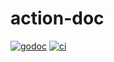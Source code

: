 # action-doc

[![godoc](https://godoc.org/github.com/WillAbides/action-doc?status.svg)](https://godoc.org/github.com/WillAbides/action-doc)
[![ci](https://github.com/WillAbides/action-doc/workflows/ci/badge.svg?branch=main&event=push)](https://github.com/WillAbides/action-doc/actions?query=workflow%3Aci+branch%3Amaster+event%3Apush)
